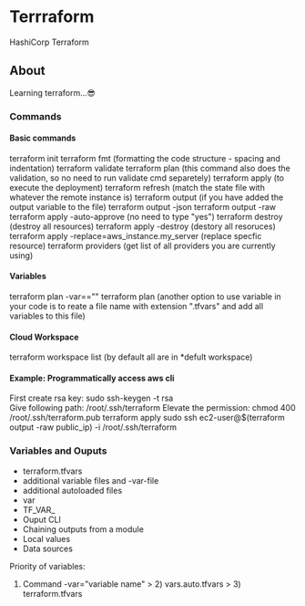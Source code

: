 # Terrraform
HashiCorp Terraform

## About
Learning terraform...😎

### Commands
#### Basic commands
terraform init 
terraform fmt     (formatting the code structure - spacing and indentation)
terraform validate
terraform plan    (this command also does the validation, so no need to run validate cmd separetely)
terraform apply   (to execute the deployment)
terraform refresh (match the state file with whatever the remote instance is)
terraform output  (if you have added the output variable to the file)
terraform output -json
terraform output -raw <name of the parameter> 
terraform apply -auto-approve (no need to type "yes")
terraform destroy (destroy all resources)
terraform apply -destroy (destory all resoruces)
terraform apply -replace=aws_instance.my_server (replace specfic resource)
terraform providers (get list of all providers you are currently using)
#### Variables
terraform plan -var=<variable name>="<value>"
terraform plan (another option to use variable in your code is to reate a file name with extension ".tfvars" and add all variables to this file)
#### Cloud Workspace
terraform workspace list (by default all are in *defult workspace)

#### Example: Programmatically access aws cli
First create rsa key: sudo ssh-keygen -t rsa   
Give following path: /root/.ssh/terraform
Elevate the permission: chmod 400 /root/.ssh/terraform.pub
terraform apply 
sudo ssh ec2-user@$(terraform output -raw public_ip) -i /root/.ssh/terraform

### Variables and Ouputs

- terraform.tfvars
- additional variable files and -var-file
- additional autoloaded files
- var
- TF_VAR_
- Ouput CLI
- Chaining outputs from a module
- Local values
- Data sources

Priority of variables:
1) Command -var="variable name" > 2) vars.auto.tfvars > 3) terraform.tfvars